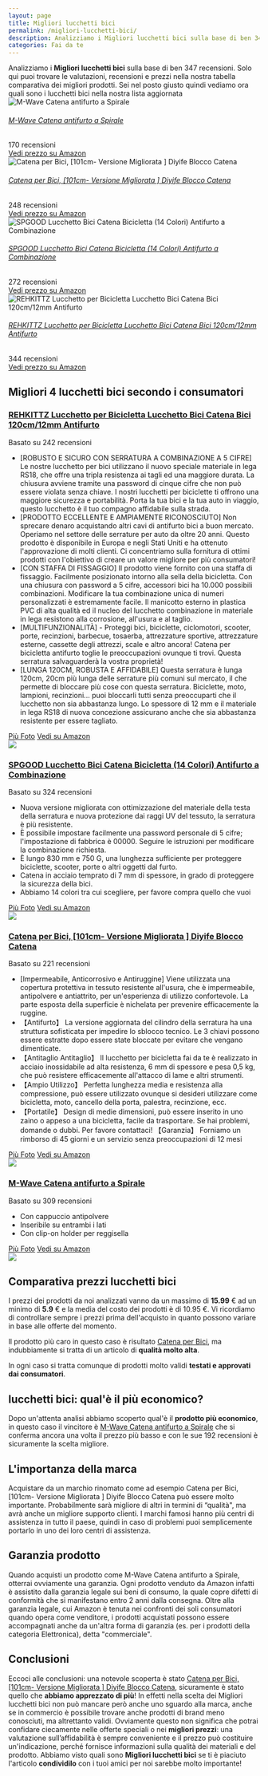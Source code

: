 ```yaml
---
layout: page
title: Migliori lucchetti bici
permalink: /migliori-lucchetti-bici/
description: Analizziamo i Migliori lucchetti bici sulla base di ben 347 recensioni. Se cerchi lucchetti bici sei nel posto giusto quindi vediamo ora quali sono nella nostra lista aggiornata. Trova i tuoi prodotti preferiti grazie alle nostre ricerche di mercato.
categories: Fai da te
---
```

<div class="init">Analizziamo i <b>Migliori lucchetti bici</b> sulla base di ben 347 recensioni. Solo qui puoi trovare le valutazioni, recensioni e prezzi nella nostra tabella comparativa dei migliori prodotti. 
        Sei nel posto giusto quindi vediamo ora quali sono i lucchetti bici nella nostra lista aggiornata</div> <div class="container mt-50 mb-50"> <div class="row d-flex justify-content-center "> <div class="col-md-10"> <div class="card card-body mt-3"> <div class="media align-items-center align-items-lg-start text-center text-lg-left flex-column flex-lg-row"> <div class="mr-2 mb-3 mb-lg-0"> <img class="card-image" src="https://m.media-amazon.com/images/I/61ktzRmjYpL._AC_UL320_.jpg" alt="M-Wave Catena antifurto a Spirale"> </div> <div class="media-body"> <h6 class="media-title font-weight-semibold"> <a href="https://amzn.to/3GmQTmN" data-abc="true">M-Wave Catena antifurto a Spirale</a> </h6> <p class="mb-3"> </p> </div> <div class="mt-3 mt-lg-0 ml-lg-3 text-center review-block"> <div> <i class="fa fa-star"></i> <i class="fa fa-star"></i> <i class="fa fa-star"></i> <i class="fa fa-star"></i> </div> <div class="text-muted">170 recensioni</div> <a href="https://amzn.to/3GmQTmN" target='_blank' rel='noopener nofollow' class="btn btn-primary">Vedi prezzo su Amazon</a> </div> </div> </div> <div class="card card-body mt-3"> <div class="media align-items-center align-items-lg-start text-center text-lg-left flex-column flex-lg-row"> <div class="mr-2 mb-3 mb-lg-0"> <img class="card-image" src="https://m.media-amazon.com/images/I/71qWdA-Ko5L._AC_UL320_.jpg" alt="Catena per Bici, [101cm- Versione Migliorata ] Diyife Blocco Catena"> </div> <div class="media-body"> <h6 class="media-title font-weight-semibold"> <a href="https://amzn.to/3lQ4Y2w" data-abc="true">Catena per Bici, [101cm- Versione Migliorata ] Diyife Blocco Catena</a> </h6> <p class="mb-3"> </p> </div> <div class="mt-3 mt-lg-0 ml-lg-3 text-center review-block"> <div> <i class="fa fa-star"></i> <i class="fa fa-star"></i> <i class="fa fa-star"></i> <i class="fa fa-star"></i> </div> <div class="text-muted">248 recensioni</div> <a href="https://amzn.to/3lQ4Y2w" target='_blank' rel='noopener nofollow' class="btn btn-primary">Vedi prezzo su Amazon</a> </div> </div> </div> <div class="card card-body mt-3"> <div class="media align-items-center align-items-lg-start text-center text-lg-left flex-column flex-lg-row"> <div class="mr-2 mb-3 mb-lg-0"> <img class="card-image" src="https://m.media-amazon.com/images/I/61ZpvpgL1LL._AC_UL320_.jpg" alt="SPGOOD Lucchetto Bici Catena Bicicletta (14 Colori) Antifurto a Combinazione"> </div> <div class="media-body"> <h6 class="media-title font-weight-semibold"> <a href="https://amzn.to/3LTdU1Q" data-abc="true">SPGOOD Lucchetto Bici Catena Bicicletta (14 Colori) Antifurto a Combinazione</a> </h6> <p class="mb-3"> </p> </div> <div class="mt-3 mt-lg-0 ml-lg-3 text-center review-block"> <div> <i class="fa fa-star"></i> <i class="fa fa-star"></i> <i class="fa fa-star"></i> <i class="fa fa-star"></i> </div> <div class="text-muted">272 recensioni</div> <a href="https://amzn.to/3LTdU1Q" target='_blank' rel='noopener nofollow' class="btn btn-primary">Vedi prezzo su Amazon</a> </div> </div> </div> <div class="card card-body mt-3"> <div class="media align-items-center align-items-lg-start text-center text-lg-left flex-column flex-lg-row"> <div class="mr-2 mb-3 mb-lg-0"> <img class="card-image" src="https://m.media-amazon.com/images/I/71kUrlV2AcL._AC_UL320_.jpg" alt="REHKITTZ Lucchetto per Bicicletta Lucchetto Bici Catena Bici 120cm/12mm Antifurto"> </div> <div class="media-body"> <h6 class="media-title font-weight-semibold"> <a href="https://amzn.to/3PJeeU4" data-abc="true">REHKITTZ Lucchetto per Bicicletta Lucchetto Bici Catena Bici 120cm/12mm Antifurto</a> </h6> <p class="mb-3"> </p> </div> <div class="mt-3 mt-lg-0 ml-lg-3 text-center review-block"> <div> <i class="fa fa-star"></i> <i class="fa fa-star"></i> <i class="fa fa-star"></i> <i class="fa fa-star"></i> </div> <div class="text-muted">344 recensioni</div> <a href="https://amzn.to/3PJeeU4" target='_blank' rel='noopener nofollow' class="btn btn-primary">Vedi prezzo su Amazon</a> </div> </div> </div> </div> </div> </div>  <div class="container py-4 my-4 mx-auto d-flex flex-column"> <h2>Migliori 4 lucchetti bici secondo i consumatori</h2> <div class="row d-flex justify-content-center"> <div class="col-md-10"> <div class="card card-body mt-3"> <div class="header"> <div class="row r1"> <div class="col-md-9 abc"> <h3><a href="https://amzn.to/3PJeeU4" target='_blank' rel='noopener nofollow'>REHKITTZ Lucchetto per Bicicletta Lucchetto Bici Catena Bici 120cm/12mm Antifurto</a></h3> </div> <div class="col-md-3 text-right pqr"><i class="fa fa-star"></i><i class="fa fa-star"></i><i class="fa fa-star"></i><i class="fa fa-star"></i><i class="fa fa-star"></i></div> <p class="text-right para">Basato su 242 recensioni</p> </div> </div> <div class="container-body mt-4"> <div class="row r3"> <div class="col-md-5 p-0 klo"> <div class="row"> <div class="col ul-feature"> <ul class='a-unordered-list a-vertical a-spacing-mini'> <li><span class='a-list-item'> [ROBUSTO E SICURO CON SERRATURA A COMBINAZIONE A 5 CIFRE] Le nostre lucchetto per bici utilizzano il nuovo speciale materiale in lega RS18, che offre una tripla resistenza ai tagli ed una maggiore durata. La chiusura avviene tramite una password di cinque cifre che non può essere violata senza chiave. I nostri lucchetti per biciclette ti offrono una maggiore sicurezza e portabilità. Porta la tua bici e la tua auto in viaggio, questo lucchetto è il tuo compagno affidabile sulla strada. </span></li> <li><span class='a-list-item'> [PRODOTTO ECCELLENTE E AMPIAMENTE RICONOSCIUTO] Non sprecare denaro acquistando altri cavi di antifurto bici a buon mercato. Operiamo nel settore delle serrature per auto da oltre 20 anni. Questo prodotto è disponibile in Europa e negli Stati Uniti e ha ottenuto l'approvazione di molti clienti. Ci concentriamo sulla fornitura di ottimi prodotti con l'obiettivo di creare un valore migliore per più consumatori! </span></li> <li><span class='a-list-item'> [CON STAFFA DI FISSAGGIO] Il prodotto viene fornito con una staffa di fissaggio. Facilmente posizionato intorno alla sella della bicicletta. Con una chiusura con password a 5 cifre, accessori bici ha 10.000 possibili combinazioni. Modificare la tua combinazione unica di numeri personalizzati è estremamente facile. Il manicotto esterno in plastica PVC di alta qualità ed il nucleo del lucchetto combinazione in materiale in lega resistono alla corrosione, all'usura e al taglio. </span></li> <li><span class='a-list-item'> [MULTIFUNZIONALITÀ] - Proteggi bici, biciclette, ciclomotori, scooter, porte, recinzioni, barbecue, tosaerba, attrezzature sportive, attrezzature esterne, cassette degli attrezzi, scale e altro ancora! Catena per bicicletta antifurto toglie le preoccupazioni ovunque ti trovi. Questa serratura salvaguarderà la vostra proprietà! </span></li> <li><span class='a-list-item'> [LUNGA 120CM, ROBUSTA E AFFIDABILE] Questa serratura è lunga 120cm, 20cm più lunga delle serrature più comuni sul mercato, il che permette di bloccare più cose con questa serratura. Biciclette, moto, lampioni, recinzioni... puoi bloccarli tutti senza preoccuparti che il lucchetto non sia abbastanza lungo. Lo spessore di 12 mm e il materiale in lega RS18 di nuova concezione assicurano anche che sia abbastanza resistente per essere tagliato. </span></li> </ul> </div> </div> <div class="row"> <div class="col text-center"> <a href="https://amzn.to/3PJeeU4" target='_blank' rel='noopener nofollow' class="btn btn-secondary btn-piu-foto">Più Foto</a> <a href="https://amzn.to/3PJeeU4" target='_blank' rel='noopener nofollow' class="btn btn-primary btn-vedi-su-amazon">Vedi su Amazon</a> </div> </div> </div> <div class="col-md-7 img-detail"> <img src="https://m.media-amazon.com/images/I/71kUrlV2AcL._AC_UL320_.jpg"> </div> </div> </div> </div> </div> </div> <div class="row d-flex justify-content-center"> <div class="col-md-10"> <div class="card card-body mt-3"> <div class="header"> <div class="row r1"> <div class="col-md-9 abc"> <h3><a href="https://amzn.to/3LTdU1Q" target='_blank' rel='noopener nofollow'>SPGOOD Lucchetto Bici Catena Bicicletta (14 Colori) Antifurto a Combinazione</a></h3> </div> <div class="col-md-3 text-right pqr"><i class="fa fa-star"></i><i class="fa fa-star"></i><i class="fa fa-star"></i><i class="fa fa-star"></i><i class="fa fa-star"></i></div> <p class="text-right para">Basato su 324 recensioni</p> </div> </div> <div class="container-body mt-4"> <div class="row r3"> <div class="col-md-5 p-0 klo"> <div class="row"> <div class="col ul-feature"> <ul class='a-unordered-list a-vertical a-spacing-mini'> <li><span class='a-list-item'> Nuova versione migliorata con ottimizzazione del materiale della testa della serratura e nuova protezione dai raggi UV del tessuto, la serratura è più resistente. </span></li> <li><span class='a-list-item'> È possibile impostare facilmente una password personale di 5 cifre; l'impostazione di fabbrica è 00000. Seguire le istruzioni per modificare la combinazione richiesta. </span></li> <li><span class='a-list-item'> È lungo 830 mm e 750 G, una lunghezza sufficiente per proteggere biciclette, scooter, porte o altri oggetti dal furto. </span></li> <li><span class='a-list-item'> Catena in acciaio temprato di 7 mm di spessore, in grado di proteggere la sicurezza della bici. </span></li> <li><span class='a-list-item'> Abbiamo 14 colori tra cui scegliere, per favore compra quello che vuoi </span></li> </ul> </div> </div> <div class="row"> <div class="col text-center"> <a href="https://amzn.to/3LTdU1Q" target='_blank' rel='noopener nofollow' class="btn btn-secondary btn-piu-foto">Più Foto</a> <a href="https://amzn.to/3LTdU1Q" target='_blank' rel='noopener nofollow' class="btn btn-primary btn-vedi-su-amazon">Vedi su Amazon</a> </div> </div> </div> <div class="col-md-7 img-detail"> <img src="https://m.media-amazon.com/images/I/61ZpvpgL1LL._AC_UL320_.jpg"> </div> </div> </div> </div> </div> </div> <div class="row d-flex justify-content-center"> <div class="col-md-10"> <div class="card card-body mt-3"> <div class="header"> <div class="row r1"> <div class="col-md-9 abc"> <h3><a href="https://amzn.to/3lQ4Y2w" target='_blank' rel='noopener nofollow'>Catena per Bici, [101cm- Versione Migliorata ] Diyife Blocco Catena</a></h3> </div> <div class="col-md-3 text-right pqr"><i class="fa fa-star"></i><i class="fa fa-star"></i><i class="fa fa-star"></i><i class="fa fa-star"></i><i class="fa fa-star"></i></div> <p class="text-right para">Basato su 221 recensioni</p> </div> </div> <div class="container-body mt-4"> <div class="row r3"> <div class="col-md-5 p-0 klo"> <div class="row"> <div class="col ul-feature"> <ul class='a-unordered-list a-vertical a-spacing-mini'> <li><span class='a-list-item'> [Impermeabile, Anticorrosivo e Antiruggine] Viene utilizzata una copertura protettiva in tessuto resistente all'usura, che è impermeabile, antipolvere e antiattrito, per un'esperienza di utilizzo confortevole. La parte esposta della superficie è nichelata per prevenire efficacemente la ruggine. </span></li> <li><span class='a-list-item'> 【Antifurto】 La versione aggiornata del cilindro della serratura ha una struttura sofisticata per impedire lo sblocco tecnico. Le 3 chiavi possono essere estratte dopo essere state bloccate per evitare che vengano dimenticate. </span></li> <li><span class='a-list-item'> 【Antitaglio Antitaglio】 Il lucchetto per bicicletta fai da te è realizzato in acciaio inossidabile ad alta resistenza, 6 mm di spessore e pesa 0,5 kg, che può resistere efficacemente all'attacco di lame e altri strumenti. </span></li> <li><span class='a-list-item'> 【Ampio Utilizzo】 Perfetta lunghezza media e resistenza alla compressione, può essere utilizzato ovunque si desideri utilizzare come bicicletta, moto, cancello della porta, palestra, recinzione, ecc. </span></li> <li><span class='a-list-item'> 【Portatile】 Design di medie dimensioni, può essere inserito in uno zaino o appeso a una bicicletta, facile da trasportare. Se hai problemi, domande o dubbi. Per favore contattaci! 【Garanzia】 Forniamo un rimborso di 45 giorni e un servizio senza preoccupazioni di 12 mesi </span></li> </ul> </div> </div> <div class="row"> <div class="col text-center"> <a href="https://amzn.to/3lQ4Y2w" target='_blank' rel='noopener nofollow' class="btn btn-secondary btn-piu-foto">Più Foto</a> <a href="https://amzn.to/3lQ4Y2w" target='_blank' rel='noopener nofollow' class="btn btn-primary btn-vedi-su-amazon">Vedi su Amazon</a> </div> </div> </div> <div class="col-md-7 img-detail"> <img src="https://m.media-amazon.com/images/I/71qWdA-Ko5L._AC_UL320_.jpg"> </div> </div> </div> </div> </div> </div> <div class="row d-flex justify-content-center"> <div class="col-md-10"> <div class="card card-body mt-3"> <div class="header"> <div class="row r1"> <div class="col-md-9 abc"> <h3><a href="https://amzn.to/3GmQTmN" target='_blank' rel='noopener nofollow'>M-Wave Catena antifurto a Spirale</a></h3> </div> <div class="col-md-3 text-right pqr"><i class="fa fa-star"></i><i class="fa fa-star"></i><i class="fa fa-star"></i><i class="fa fa-star"></i><i class="fa fa-star"></i></div> <p class="text-right para">Basato su 309 recensioni</p> </div> </div> <div class="container-body mt-4"> <div class="row r3"> <div class="col-md-5 p-0 klo"> <div class="row"> <div class="col ul-feature"> <ul class='a-unordered-list a-vertical a-spacing-mini'> <li><span class='a-list-item'> Con cappuccio antipolvere </span></li> <li><span class='a-list-item'> Inseribile su entrambi i lati </span></li> <li><span class='a-list-item'> Con clip-on holder per reggisella </span></li> </ul> </div> </div> <div class="row"> <div class="col text-center"> <a href="https://amzn.to/3GmQTmN" target='_blank' rel='noopener nofollow' class="btn btn-secondary btn-piu-foto">Più Foto</a> <a href="https://amzn.to/3GmQTmN" target='_blank' rel='noopener nofollow' class="btn btn-primary btn-vedi-su-amazon">Vedi su Amazon</a> </div> </div> </div> <div class="col-md-7 img-detail"> <img src="https://m.media-amazon.com/images/I/61ktzRmjYpL._AC_UL320_.jpg"> </div> </div> </div> </div> </div> </div> </div> <div class="price-table">
                <h2>Comparativa prezzi lucchetti bici</h2>
                <div><p>I prezzi dei prodotti da noi analizzati vanno da un massimo di <b>15.99</b> € ad un minimo di <b>5.9</b> € e la media del costo dei prodotti è di 10.95 €. Vi ricordiamo di controllare sempre i prezzi prima dell'acquisto in quanto possono variare in base alle offerte del momento.</p>
                <p>Il prodotto più caro in questo caso è risultato <a href="https://amzn.to/3lQ4Y2w" target="_blank" rel="noopener nofollow">Catena per Bici</a>, ma indubbiamente si tratta di un articolo di <b>qualità molto alta</b>.</p>
                <p>In ogni caso si tratta comunque di prodotti molto validi <b>testati e approvati dai consumatori</b>.</p></div>
            </div><div class="price-table-low"><h2>lucchetti bici: qual'è il più economico?</h2><div><p>Dopo un'attenta analisi abbiamo scoperto qual'è il <b>prodotto più economico</b>, in questo caso il vincitore è <a href="https://amzn.to/3GmQTmN" target="_blank" rel="noopener nofollow">M-Wave Catena antifurto a Spirale</a> che si conferma ancora una volta il prezzo più basso e con le sue 192 recensioni è sicuramente la scelta migliore. </p></div></div><h2>L'importanza della marca</h2>
<div>Acquistare da un marchio rinomato come ad esempio Catena per Bici, [101cm- Versione Migliorata ] Diyife Blocco Catena può essere molto importante. 
    Probabilmente sarà migliore di altri in termini di “qualità", ma avrà anche un migliore supporto clienti. 
    I marchi famosi hanno più centri di assistenza in tutto il paese, quindi in caso 
    di problemi puoi semplicemente portarlo in uno dei loro centri di assistenza.
</div>
<h2>Garanzia prodotto</h2>
<div>Quando acquisti un prodotto come M-Wave Catena antifurto a Spirale, otterrai ovviamente una garanzia. 
Ogni prodotto venduto da Amazon infatti è assistito dalla garanzia legale sui beni di consumo, 
la quale copre difetti di conformità che si manifestano entro 2 anni dalla consegna.
Oltre alla garanzia legale, cui Amazon è tenuta nei confronti dei soli consumatori quando opera come venditore, 
i prodotti acquistati possono essere accompagnati anche da un'altra forma di garanzia 
(es. per i prodotti della categoria Elettronica), detta "commerciale".
</div><h2>Conclusioni</h2><div>
        Eccoci alle conclusioni: una notevole scoperta è stato <a href="https://amzn.to/3lQ4Y2w" target="_blank" rel="noopener nofollow">Catena per Bici, [101cm- Versione Migliorata ] Diyife Blocco Catena</a>, sicuramente è stato quello che <b>abbiamo apprezzato di più</b>!      
        In effetti nella scelta dei Migliori lucchetti bici non può mancare però anche uno sguardo alla marca, anche se in commercio è possibile trovare anche prodotti di brand meno conosciuti, ma altrettanto validi.
        Ovviamente questo non significa che potrai confidare ciecamente nelle offerte speciali o nei <b>migliori prezzi</b>: una valutazione sull’affidabilità è sempre conveniente e il prezzo può costituire un'indicazione, perché fornisce informazioni sulla qualità dei materiali e del prodotto.
        Abbiamo visto quali sono <b>Migliori lucchetti bici</b> se ti è piaciuto l'articolo <b>condividilo</b> con i tuoi amici per noi sarebbe molto importante!
      </div>